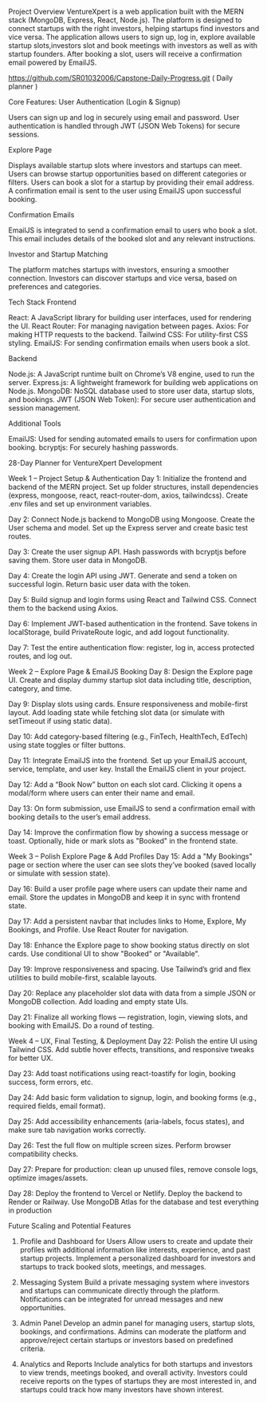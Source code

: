 Project Overview
VentureXpert is a web application built with the MERN stack (MongoDB, Express, React, Node.js). The platform is designed to connect startups with the right investors, helping startups find investors and vice versa. The application allows users to sign up, log in, explore available startup slots,investors slot and book meetings with investors as well as with startup founders. After booking a slot, users will receive a confirmation email powered by EmailJS.


https://github.com/SR01032006/Capstone-Daily-Progress.git ( Daily planner )

Core Features:
User Authentication (Login & Signup)

Users can sign up and log in securely using email and password.
User authentication is handled through JWT (JSON Web Tokens) for secure sessions.


Explore Page

Displays available startup slots where investors and startups can meet.
Users can browse startup opportunities based on different categories or filters.
Users can book a slot for a startup by providing their email address.
A confirmation email is sent to the user using EmailJS upon successful booking.


Confirmation Emails

EmailJS is integrated to send a confirmation email to users who book a slot.
This email includes details of the booked slot and any relevant instructions.


Investor and Startup Matching


The platform matches startups with investors, ensuring a smoother connection.
Investors can discover startups and vice versa, based on preferences and categories.









Tech Stack
Frontend

React: A JavaScript library for building user interfaces, used for rendering the UI.
React Router: For managing navigation between pages.
Axios: For making HTTP requests to the backend.
Tailwind CSS: For utility-first CSS styling.
EmailJS: For sending confirmation emails when users book a slot.


Backend

Node.js: A JavaScript runtime built on Chrome’s V8 engine, used to run the server.
Express.js: A lightweight framework for building web applications on Node.js.
MongoDB: NoSQL database used to store user data, startup slots, and bookings.
JWT (JSON Web Token): For secure user authentication and session management.


Additional Tools

EmailJS: Used for sending automated emails to users for confirmation upon booking.
bcryptjs: For securely hashing passwords.



 28-Day Planner for VentureXpert Development

Week 1 – Project Setup & Authentication
Day 1:
 Initialize the frontend and backend of the MERN project. Set up folder structures, install dependencies (express, mongoose, react, react-router-dom, axios, tailwindcss). Create .env files and set up environment variables.


Day 2:
 Connect Node.js backend to MongoDB using Mongoose. Create the User schema and model. Set up the Express server and create basic test routes.


Day 3:
 Create the user signup API. Hash passwords with bcryptjs before saving them. Store user data in MongoDB.


Day 4:
 Create the login API using JWT. Generate and send a token on successful login. Return basic user data with the token.


Day 5:
 Build signup and login forms using React and Tailwind CSS. Connect them to the backend using Axios.


Day 6:
 Implement JWT-based authentication in the frontend. Save tokens in localStorage, build PrivateRoute logic, and add logout functionality.


Day 7:
 Test the entire authentication flow: register, log in, access protected routes, and log out.



Week 2 – Explore Page & EmailJS Booking
Day 8:
 Design the Explore page UI. Create and display dummy startup slot data including title, description, category, and time.


Day 9:
 Display slots using cards. Ensure responsiveness and mobile-first layout. Add loading state while fetching slot data (or simulate with setTimeout if using static data).


Day 10:
 Add category-based filtering (e.g., FinTech, HealthTech, EdTech) using state toggles or filter buttons.


Day 11:
 Integrate EmailJS into the frontend. Set up your EmailJS account, service, template, and user key. Install the EmailJS client in your project.


Day 12:
 Add a “Book Now” button on each slot card. Clicking it opens a modal/form where users can enter their name and email.


Day 13:
 On form submission, use EmailJS to send a confirmation email with booking details to the user’s email address.


Day 14:
 Improve the confirmation flow by showing a success message or toast. Optionally, hide or mark slots as "Booked" in the frontend state.



Week 3 – Polish Explore Page & Add Profiles
Day 15:
 Add a "My Bookings" page or section where the user can see slots they’ve booked (saved locally or simulate with session state).


Day 16:
 Build a user profile page where users can update their name and email. Store the updates in MongoDB and keep it in sync with frontend state.


Day 17:
 Add a persistent navbar that includes links to Home, Explore, My Bookings, and Profile. Use React Router for navigation.


Day 18:
 Enhance the Explore page to show booking status directly on slot cards. Use conditional UI to show "Booked" or "Available".


Day 19:
 Improve responsiveness and spacing. Use Tailwind’s grid and flex utilities to build mobile-first, scalable layouts.


Day 20:
 Replace any placeholder slot data with data from a simple JSON or MongoDB collection. Add loading and empty state UIs.


Day 21:
 Finalize all working flows — registration, login, viewing slots, and booking with EmailJS. Do a round of testing.






Week 4 – UX, Final Testing, & Deployment
Day 22:
 Polish the entire UI using Tailwind CSS. Add subtle hover effects, transitions, and responsive tweaks for better UX.


Day 23:
 Add toast notifications using react-toastify for login, booking success, form errors, etc.


Day 24:
 Add basic form validation to signup, login, and booking forms (e.g., required fields, email format).


Day 25:
 Add accessibility enhancements (aria-labels, focus states), and make sure tab navigation works correctly.


Day 26:
 Test the full flow on multiple screen sizes. Perform browser compatibility checks.


Day 27:
 Prepare for production: clean up unused files, remove console logs, optimize images/assets.


Day 28:
 Deploy the frontend to Vercel or Netlify. Deploy the backend to Render or Railway. Use MongoDB Atlas for the database and test everything in production


Future Scaling and Potential Features
1. Profile and Dashboard for Users
Allow users to create and update their profiles with additional information like interests, experience, and past startup projects.
Implement a personalized dashboard for investors and startups to track booked slots, meetings, and messages.


2. Messaging System
Build a private messaging system where investors and startups can communicate directly through the platform.
Notifications can be integrated for unread messages and new opportunities.


3. Admin Panel
Develop an admin panel for managing users, startup slots, bookings, and confirmations.
Admins can moderate the platform and approve/reject certain startups or investors based on predefined criteria.



4. Analytics and Reports
Include analytics for both startups and investors to view trends, meetings booked, and overall activity.
Investors could receive reports on the types of startups they are most interested in, and startups could track how many investors have shown interest.
